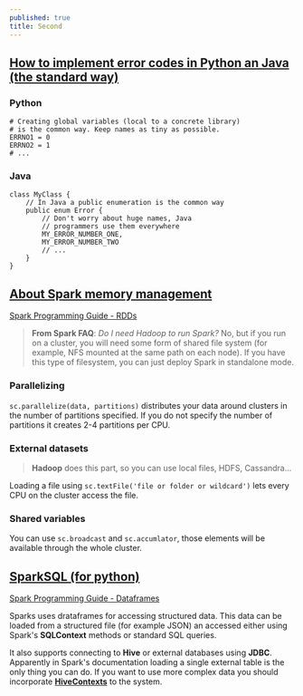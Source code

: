 ```yaml
---
published: true
title: Second
---
```


## [How to implement error codes in Python an Java (the standard way)](#error-codes)

### Python

	# Creating global variables (local to a concrete library)
    # is the common way. Keep names as tiny as possible.
	ERRNO1 = 0
    ERRNO2 = 1
    # ...

### Java

	class MyClass {
    	// In Java a public enumeration is the common way
    	public enum Error {
        	// Don't worry about huge names, Java
            // programmers use them everywhere
            MY_ERROR_NUMBER_ONE,
            MY_ERROR_NUMBER_TWO
            // ...
        }
    }

## [About Spark memory management](#spark-memory)

[Spark Programming Guide - RDDs](http://spark.apache.org/docs/latest/programming-guide.html#resilient-distributed-datasets-rdds)

 > __From Spark FAQ__: _Do I need Hadoop to run Spark?_
 > No, but if you run on a cluster, you will need some form of shared file system (for
 > example, NFS mounted at the same path on each node). If you have this type of
 > filesystem, you can just deploy Spark in standalone mode.

### Parallelizing

`sc.parallelize(data, partitions)` distributes your data around clusters in the number of partitions specified. If you do not specify the number of partitions it creates 2-4 partitions per CPU.

### External datasets

 > __Hadoop__ does this part, so you can use local files, HDFS, Cassandra...

Loading a file using `sc.textFile('file or folder or wildcard')` lets every CPU on the cluster access the file.

### Shared variables

You can use `sc.broadcast` and `sc.accumlator`, those elements will be available through the whole cluster.

## [SparkSQL (for python)](#spark-python)

[Spark Programming Guide - Dataframes](http://spark.apache.org/docs/latest/sql-programming-guide.html#dataframes)

Sparks uses drataframes for accessing structured data. This data can be loaded from a structured file (for example JSON) an accessed either using Spark's __SQLContext__ methods or standard SQL queries.

It also supports connecting to __Hive__ or external databases using __JDBC__. Apparently in Spark's documentation loading a single external table is the only thing you can do. If you want to use more complex data you should incorporate [__HiveContexts__](http://spark.apache.org/sql/) to the system.